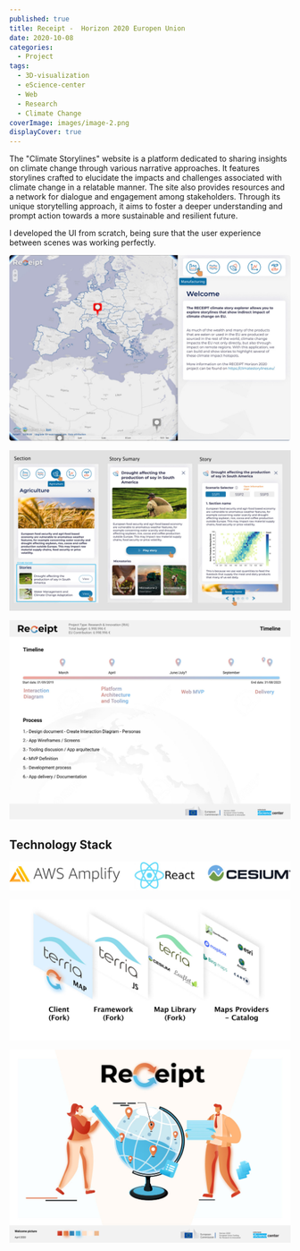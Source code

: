 ```yaml
---
published: true
title: Receipt -  Horizon 2020 Europen Union
date: 2020-10-08
categories:
  - Project
tags:
  - 3D-visualization
  - eScience-center
  - Web
  - Research
  - Climate Change
coverImage: images/image-2.png
displayCover: true
---
```


The "Climate Storylines" website is a platform dedicated to sharing insights on climate change through various narrative approaches. It features storylines crafted to elucidate the impacts and challenges associated with climate change in a relatable manner. The site also provides resources and a network for dialogue and engagement among stakeholders. Through its unique storytelling approach, it aims to foster a deeper understanding and prompt action towards a more sustainable and resilient future.

I developed the UI from scratch, being sure that the user experience between scenes was working perfectly.

![](./images/image-3.png)

![](./images/image-4.png)

![](./images/image-5.png)

## Technology Stack

![](./images/image-6.png)

![](./images/image-7.png)

![](./images/image-8.png)
